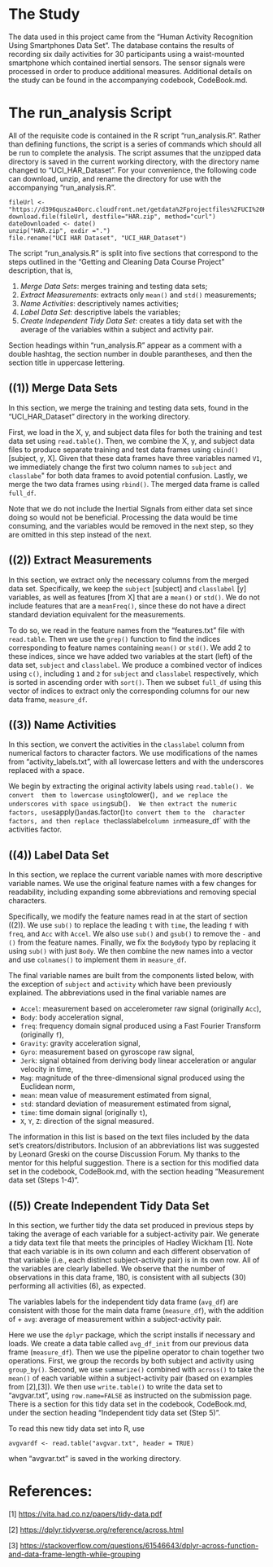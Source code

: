 The Study
=========

The data used in this project came from the “Human Activity Recognition
Using Smartphones Data Set”. The database contains the results of
recording six daily activities for 30 participants using a waist-mounted
smartphone which contained inertial sensors. The sensor signals were
processed in order to produce additional measures. Additional details on
the study can be found in the accompanying codebook, CodeBook.md.

The run\_analysis Script
========================

All of the requisite code is contained in the R script
“run\_analysis.R”. Rather than defining functions, the script is a
series of commands which should all be run to complete the analysis. The
script assumes that the unzipped data directory is saved in the current
working directory, with the directory name changed to
“UCI\_HAR\_Dataset”. For your convenience, the following code can
download, unzip, and rename the directory for use with the accompanying
“run\_analysis.R”.

    fileUrl <- "https://d396qusza40orc.cloudfront.net/getdata%2Fprojectfiles%2FUCI%20HAR%20Dataset.zip"
    download.file(fileUrl, destfile="HAR.zip", method="curl") 
    dateDownloaded <- date()
    unzip("HAR.zip", exdir =".")
    file.rename("UCI HAR Dataset", "UCI_HAR_Dataset")

The script “run\_analysis.R” is split into five sections that correspond
to the steps outlined in the “Getting and Cleaning Data Course Project”
description, that is,

1.  *Merge Data Sets*: merges training and testing data sets;
2.  *Extract Measurements*: extracts only `mean()` and `std()`
    measurements;
3.  *Name Activities*: descriptively names activities;
4.  *Label Data Set*: descriptive labels the variables;
5.  *Create Independent Tidy Data Set*: creates a tidy data set with the
    average of the variables within a subject and activity pair.

Section headings within “run\_analysis.R” appear as a comment with a
double hashtag, the section number in double parantheses, and then the
section title in uppercase lettering.

((1)) Merge Data Sets
---------------------

In this section, we merge the training and testing data sets, found in
the “UCI\_HAR\_Dataset” directory in the working directory.

First, we load in the X, y, and subject data files for both the training
and test data set using `read.table()`. Then, we combine the X, y, and
subject data files to produce separate training and test data frames
using `cbind()` \[subject, y, X\]. Given that these data frames have
three variables named `V1`, we immediately change the first two column
names to `subject` and `classlabe`" for both data frames to avoid
potential confusion. Lastly, we merge the two data frames using
`rbind()`. The merged data frame is called `full_df`.

Note that we do not include the Inertial Signals from either data set
since doing so would not be beneficial. Processing the data would be
time consuming, and the variables would be removed in the next step, so
they are omitted in this step instead of the next.

((2)) Extract Measurements
--------------------------

In this section, we extract only the necessary columns from the merged
data set. Specifically, we keep the `subject` \[subject\] and
`classlabel` \[y\] variables, as well as features \[from X\] that are a
`mean()` or `std()`. We do not include features that are a `meanFreq()`,
since these do not have a direct standard deviation equivalent for the
measurements.

To do so, we read in the feature names from the “features.txt” file with
`read.table`. Then we use the `grep()` function to find the indices
corresponding to feature names containing `mean()` or `std()`. We add 2
to these indices, since we have added two variables at the start (left)
of the data set, `subject` and `classlabel`. We produce a combined
vector of indices using `c()`, including `1` and `2` for `subject` and
`classlabel` respectively, which is sorted in ascending order with
`sort()`. Then we subset `full_df` using this vector of indices to
extract only the corresponding columns for our new data frame,
`measure_df`.

((3)) Name Activities
---------------------

In this section, we convert the activities in the `classlabel` column
from numerical factors to character factors. We use modifications of the
names from “activity\_labels.txt”, with all lowercase letters and with
the underscores replaced with a space.

We begin by extracting the original activity labels using
`read.table(). We convert  them to lowercase using`tolower()`, and we replace the underscores with space using`sub()`.  We then extract the numeric factors, use`sapply()`and`as.factor()`to convert them to the  character factors, and then replace the`classlabel`column in`measure\_df\`
with the activities factor.

((4)) Label Data Set
--------------------

In this section, we replace the current variable names with more
descriptive variable names. We use the original feature names with a few
changes for readability, including expanding some abbreviations and
removing special characters.

Specifically, we modify the feature names read in at the start of
section ((2)). We use `sub()` to replace the leading `t` with `time`,
the leading `f` with `freq`, and `Acc` with `Accel`. We also use `sub()`
and `gsub()` to remove the `-` and `()` from the feature names. Finally,
we fix the `BodyBody` typo by replacing it using `sub()` with just
`Body`. We then combine the new names into a vector and use `colnames()`
to implement them in `measure_df`.

The final variable names are built from the components listed below,
with the exception of `subject` and `activity` which have been
previously explained. The abbreviations used in the final variable names
are

-   `Accel`: measurement based on accelerometer raw signal (originally
    `Acc`),
-   `Body`: body acceleration signal,
-   `freq`: frequency domain signal produced using a Fast Fourier
    Transform (originally `f`),
-   `Gravity`: gravity acceleration signal,
-   `Gyro`: measurement based on gyroscope raw signal,
-   `Jerk`: signal obtained from deriving body linear acceleration or
    angular velocity in time,
-   `Mag`: magnitude of the three-dimensional signal produced using the
    Euclidean norm,
-   `mean`: mean value of measurement estimated from signal,
-   `std`: standard deviation of measurement estimated from signal,
-   `time`: time domain signal (originally `t`),
-   `X`, `Y`, `Z`: direction of the signal measured.

The information in this list is based on the text files included by the
data set’s creators/distributors. Inclusion of an abbreviations list was
suggested by Leonard Greski on the course Discussion Forum. My thanks to
the mentor for this helpful suggestion. There is a section for this
modified data set in the codebook, CodeBook.md, with the section heading
“Measurement data set (Steps 1-4)”.

((5)) Create Independent Tidy Data Set
--------------------------------------

In this section, we further tidy the data set produced in previous steps
by taking the average of each variable for a subject-activity pair. We
generate a tidy data text file that meets the principles of Hadley
Wickham \[1\]. Note that each variable is in its own column and each
different observation of that variable (i.e., each distinct
subject-activity pair) is in its own row. All of the variables are
clearly labelled. We observe that the number of observations in this
data frame, 180, is consistent with all subjects (30) performing all
activities (6), as expected.

The variables labels for the independent tidy data frame (`avg_df`) are
consistent with those for the main data frame (`measure_df`), with the
addition of + `avg`: average of measurement within a subject-activity
pair.

Here we use the `dplyr` package, which the script installs if necessary
and loads. We create a data table called `avg_df_init` from our previous
data frame (`measure_df`). Then we use the pipeline operator to chain
together two operations. First, we group the records by both subject and
activity using `group_by()`. Second, we use `summarize()` combined with
`across()` to take the `mean()` of each variable within a
subject-activity pair (based on examples from \[2\],\[3\]). We then use
`write.table()` to write the data set to “avgvar.txt”, using
`row.name=FALSE` as instructed on the submission page. There is a
section for this tidy data set in the codebook, CodeBook.md, under the
section heading “Independent tidy data set (Step 5)”.

To read this new tidy data set into R, use

    avgvardf <- read.table("avgvar.txt", header = TRUE)

when “avgvar.txt” is saved in the working directory.

References:
===========

\[1\]
<a href="https://vita.had.co.nz/papers/tidy-data.pdf" class="uri">https://vita.had.co.nz/papers/tidy-data.pdf</a>

\[2\]
<a href="https://dplyr.tidyverse.org/reference/across.html" class="uri">https://dplyr.tidyverse.org/reference/across.html</a>

\[3\]
<a href="https://stackoverflow.com/questions/61546643/dplyr-across-function-and-data-frame-length-while-grouping" class="uri">https://stackoverflow.com/questions/61546643/dplyr-across-function-and-data-frame-length-while-grouping</a>
